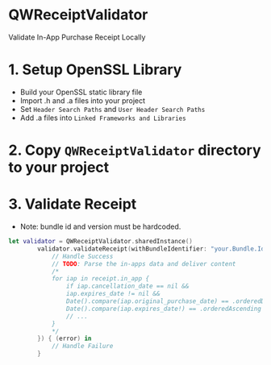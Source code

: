 # QWReceiptValidator
Validate In-App Purchase Receipt Locally


# 1. Setup OpenSSL Library
* Build your OpenSSL static library file
* Import .h and .a files into your project
* Set `Header Search Paths` and `User Header Search Paths`
* Add .a files into `Linked Frameworks and Libraries`

# 2. Copy `QWReceiptValidator` directory to your project

# 3. Validate Receipt
* Note: bundle id and version must be hardcoded.
```swift
let validator = QWReceiptValidator.sharedInstance()
        validator.validateReceipt(withBundleIdentifier: "your.Bundle.Id", bundleVersion: "1", refresh: true, success: { (receipt) in
            // Handle Success
            // TODO: Parse the in-apps data and deliver content
            /*
            for iap in receipt.in_app {
                if iap.cancellation_date == nil &&
                iap.expires_date != nil &&
                Date().compare(iap.original_purchase_date) == .orderedDescending &&
                Date().compare(iap.expires_date!) == .orderedAscending {
                // ...
            }
            */
        }) { (error) in
            // Handle Failure
        }
```
